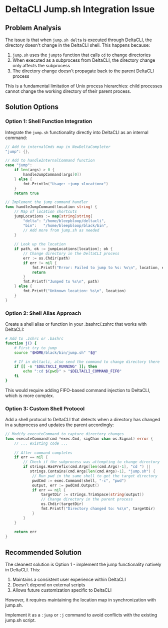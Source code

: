 # DeltaCLI Jump.sh Integration Issue

## Problem Analysis

The issue is that when `jump.sh delta` is executed through DeltaCLI, the directory doesn't change in the DeltaCLI shell. This happens because:

1. `jump.sh` uses the `jumpto` function that calls `cd` to change directories
2. When executed as a subprocess from DeltaCLI, the directory change only affects the subprocess
3. The directory change doesn't propagate back to the parent DeltaCLI process

This is a fundamental limitation of Unix process hierarchies: child processes cannot change the working directory of their parent process.

## Solution Options

### Option 1: Shell Function Integration

Integrate the `jump.sh` functionality directly into DeltaCLI as an internal command:

```go
// Add to internalCmds map in NewDeltaCompleter
"jump": {},

// Add to handleInternalCommand function
case "jump":
    if len(args) > 0 {
        handleJumpCommand(args[0])
    } else {
        fmt.Println("Usage: :jump <location>")
    }
    return true

// Implement the jump command handler
func handleJumpCommand(location string) {
    // Map of location shortcuts
    jumpLocations := map[string]string{
        "delta": "/home/bleepbloop/deltacli",
        "bin":   "/home/bleepbloop/black/bin",
        // Add more from jump.sh as needed
    }
    
    // Look up the location
    if path, ok := jumpLocations[location]; ok {
        // Change directory in the DeltaCLI process
        err := os.Chdir(path)
        if err != nil {
            fmt.Printf("Error: Failed to jump to %s: %v\n", location, err)
            return
        }
        fmt.Printf("Jumped to %s\n", path)
    } else {
        fmt.Printf("Unknown location: %s\n", location)
    }
}
```

### Option 2: Shell Alias Approach

Create a shell alias or function in your .bashrc/.zshrc that works with DeltaCLI:

```bash
# Add to .zshrc or .bashrc
function j() {
    # First try to jump
    source "$HOME/black/bin/jump.sh" "$@"
    
    # If in deltacli, also send the command to change directory there
    if [[ -n "$DELTACLI_RUNNING" ]]; then
        echo ":cd $(pwd)" > "$DELTACLI_COMMAND_FIFO"
    fi
}
```

This would require adding FIFO-based command injection to DeltaCLI, which is more complex.

### Option 3: Custom Shell Protocol

Add a shell protocol to DeltaCLI that detects when a directory has changed in a subprocess and updates the parent accordingly:

```go
// Modify executeCommand to capture directory changes
func executeCommand(cmd *exec.Cmd, sigChan chan os.Signal) error {
    // ... existing code ...
    
    // After command completes
    if err == nil {
        // Check if the subprocess was attempting to change directory
        if strings.HasPrefix(cmd.Args[len(cmd.Args)-1], "cd ") ||
           strings.Contains(cmd.Args[len(cmd.Args)-1], "jump.sh") {
            // Run pwd in the same shell to get the target directory
            pwdCmd := exec.Command(shell, "-c", "pwd")
            output, err := pwdCmd.Output()
            if err == nil {
                targetDir := strings.TrimSpace(string(output))
                // Change directory in the parent process
                os.Chdir(targetDir)
                fmt.Printf("Directory changed to: %s\n", targetDir)
            }
        }
    }
    
    return err
}
```

## Recommended Solution

The cleanest solution is Option 1 - implement the jump functionality natively in DeltaCLI. This:

1. Maintains a consistent user experience within DeltaCLI
2. Doesn't depend on external scripts
3. Allows future customization specific to DeltaCLI

However, it requires maintaining the location map in synchronization with jump.sh.

Implement it as a `:jump` or `:j` command to avoid conflicts with the existing jump.sh script.